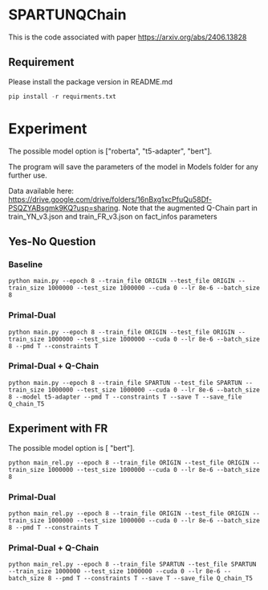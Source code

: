 # SPARTUNQChain

This is the code associated with paper https://arxiv.org/abs/2406.13828

## Requirement

Please install the package version in README.md

```python 
pip install -r requirments.txt
```

# Experiment

The possible model option is ["roberta", "t5-adapter", "bert"].

The program will save the parameters of the model in Models folder for any further use.

Data available here: https://drive.google.com/drive/folders/16nBxg1xcPfuQu58Df-PSQZYABsgmk9KQ?usp=sharing.
Note that the augmented Q-Chain part in train_YN_v3.json and train_FR_v3.json on fact_infos parameters


## Yes-No Question

### Baseline
```commandline
python main.py --epoch 8 --train_file ORIGIN --test_file ORIGIN --train_size 1000000 --test_size 1000000 --cuda 0 --lr 8e-6 --batch_size 8
```
### Primal-Dual
```commandline
python main.py --epoch 8 --train_file ORIGIN --test_file ORIGIN --train_size 1000000 --test_size 1000000 --cuda 0 --lr 8e-6 --batch_size 8 --pmd T --constraints T
```
### Primal-Dual + Q-Chain
```commandline
python main.py --epoch 8 --train_file SPARTUN --test_file SPARTUN --train_size 1000000 --test_size 1000000 --cuda 0 --lr 8e-6 --batch_size 8 --model t5-adapter --pmd T --constraints T --save T --save_file Q_chain_T5
```

## Experiment with FR
The possible model option is [ "bert"].
```commandline
python main_rel.py --epoch 8 --train_file ORIGIN --test_file ORIGIN --train_size 1000000 --test_size 1000000 --cuda 0 --lr 8e-6 --batch_size 8
```
### Primal-Dual
```commandline
python main_rel.py --epoch 8 --train_file ORIGIN --test_file ORIGIN --train_size 1000000 --test_size 1000000 --cuda 0 --lr 8e-6 --batch_size 8 --pmd T --constraints T
```
### Primal-Dual + Q-Chain
```commandline
python main_rel.py --epoch 8 --train_file SPARTUN --test_file SPARTUN --train_size 1000000 --test_size 1000000 --cuda 0 --lr 8e-6 --batch_size 8 --pmd T --constraints T --save T --save_file Q_chain_T5
```